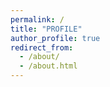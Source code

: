 ```yaml
---
permalink: /
title: "PROFILE" 
author_profile: true
redirect_from: 
  - /about/
  - /about.html
---
```


